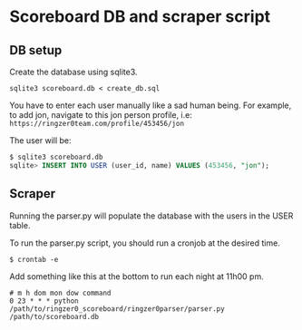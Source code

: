 # Scoreboard DB and scraper script

## DB setup

Create the database using sqlite3.

```
sqlite3 scoreboard.db < create_db.sql
```


You have to enter each user manually like a sad human being.
For example, to add jon, navigate to this jon person profile, i.e: `https://ringzer0team.com/profile/453456/jon`

The user will be:

```sql
$ sqlite3 scoreboard.db
sqlite> INSERT INTO USER (user_id, name) VALUES (453456, "jon");
```

## Scraper 

Running the parser.py will populate the database with the users in the USER table.

To run the parser.py script, you should run a cronjob at the desired time.

```
$ crontab -e
```

Add something like this at the bottom to run each night at 11h00 pm.

```
# m h dom mon dow command
0 23 * * * python /path/to/ringzer0_scoreboard/ringzer0parser/parser.py /path/to/scoreboard.db
```
